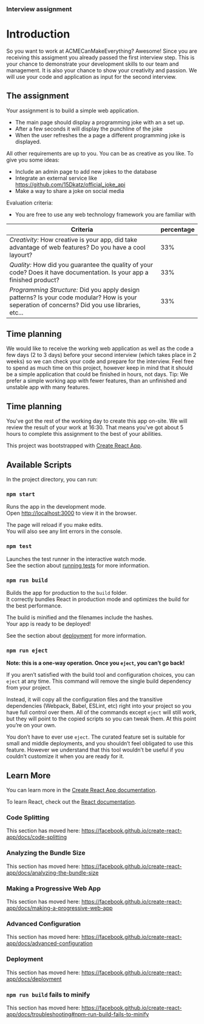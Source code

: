 ### Interview assignment 

# Introduction

So you want to work at ACMECanMakeEverything? Awesome! Since you are receiving this assigment you already passed the first interview step. This is your chance to demonstrate your development skills to our team and management. It is also your chance to show your creativity and passion. We will use your code and application as input for the second interview. 

## The assignment

Your assignment is to build a simple web application.

- The main page should display a programming joke with an a set up.
- After a few seconds it will display the punchline of the joke
- When the user refreshes the a page a different programming joke is displayed.

All other requirements are up to you. You can be as creative as you like. To give you some ideas:

- Include an admin page to add new jokes to the database
- Integrate an external service like https://github.com/15Dkatz/official_joke_api
- Make a way to share a joke on social media

Evaluation criteria:

- You are free to use any web technology framework you are familiar with

|Criteria                               | percentage|
|---------------------------------------|-----------|
|*Creativity:* How creative is your app, did take advantage of web features? Do you have a cool layourt?| 33%|
|*Quality:* How did you guarantee the quality of your code? Does it have documentation. Is your app a finished product?| 33% |
| *Programming Structure:* Did you apply design patterns? Is your code modular? How is your seperation of concerns? Did you use libraries, etc... | 33% |

## Time planning

We would like to receive the working web application as well as the code a few days (2 to 3 days) before your second interview (which takes place in 2 weeks) so we can check your code and prepare for the interview. Feel free to spend as much time on this project, however keep in mind that it should be a simple application that could be finished in hours, not days. Tip: We prefer a simple working app with fewer features, than an unfinished and unstable app with many features.

## Time planning

You've got the rest of the working day to create this app on-site. We will review the result of your work at 16:30. That means you've got about 5 hours to complete this assignment to the best of your abilities. 

This project was bootstrapped with [Create React App](https://github.com/facebook/create-react-app).

## Available Scripts

In the project directory, you can run:

### `npm start`

Runs the app in the development mode.<br>
Open [http://localhost:3000](http://localhost:3000) to view it in the browser.

The page will reload if you make edits.<br>
You will also see any lint errors in the console.

### `npm test`

Launches the test runner in the interactive watch mode.<br>
See the section about [running tests](https://facebook.github.io/create-react-app/docs/running-tests) for more information.

### `npm run build`

Builds the app for production to the `build` folder.<br>
It correctly bundles React in production mode and optimizes the build for the best performance.

The build is minified and the filenames include the hashes.<br>
Your app is ready to be deployed!

See the section about [deployment](https://facebook.github.io/create-react-app/docs/deployment) for more information.

### `npm run eject`

**Note: this is a one-way operation. Once you `eject`, you can’t go back!**

If you aren’t satisfied with the build tool and configuration choices, you can `eject` at any time. This command will remove the single build dependency from your project.

Instead, it will copy all the configuration files and the transitive dependencies (Webpack, Babel, ESLint, etc) right into your project so you have full control over them. All of the commands except `eject` will still work, but they will point to the copied scripts so you can tweak them. At this point you’re on your own.

You don’t have to ever use `eject`. The curated feature set is suitable for small and middle deployments, and you shouldn’t feel obligated to use this feature. However we understand that this tool wouldn’t be useful if you couldn’t customize it when you are ready for it.

## Learn More

You can learn more in the [Create React App documentation](https://facebook.github.io/create-react-app/docs/getting-started).

To learn React, check out the [React documentation](https://reactjs.org/).

### Code Splitting

This section has moved here: https://facebook.github.io/create-react-app/docs/code-splitting

### Analyzing the Bundle Size

This section has moved here: https://facebook.github.io/create-react-app/docs/analyzing-the-bundle-size

### Making a Progressive Web App

This section has moved here: https://facebook.github.io/create-react-app/docs/making-a-progressive-web-app

### Advanced Configuration

This section has moved here: https://facebook.github.io/create-react-app/docs/advanced-configuration

### Deployment

This section has moved here: https://facebook.github.io/create-react-app/docs/deployment

### `npm run build` fails to minify

This section has moved here: https://facebook.github.io/create-react-app/docs/troubleshooting#npm-run-build-fails-to-minify
